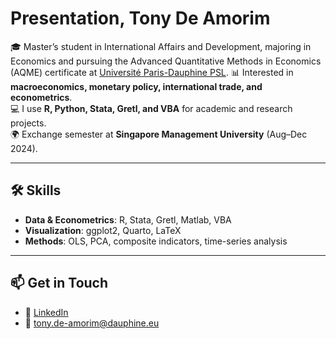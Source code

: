  #  Presentation, Tony De Amorim  

🎓 Master’s student in International Affairs and Development, majoring in Economics and pursuing the Advanced Quantitative Methods in Economics (AQME) certificate at [Université Paris-Dauphine PSL](https://dauphine.psl.eu). 
📊 Interested in **macroeconomics, monetary policy, international trade, and econometrics**.  
💻 I use **R, Python, Stata, Gretl, and VBA** for academic and research projects.  
🌍 Exchange semester at **Singapore Management University** (Aug–Dec 2024).  

---

## 🛠️ Skills

- **Data & Econometrics**: R, Stata, Gretl, Matlab, VBA  
- **Visualization**: ggplot2, Quarto, LaTeX  
- **Methods**: OLS, PCA, composite indicators, time-series analysis  

---

## 📫 Get in Touch

- 💼 [LinkedIn](www.linkedin.com/in/tony-de-amorim-756818257)  
- 📧 tony.de-amorim@dauphine.eu  
